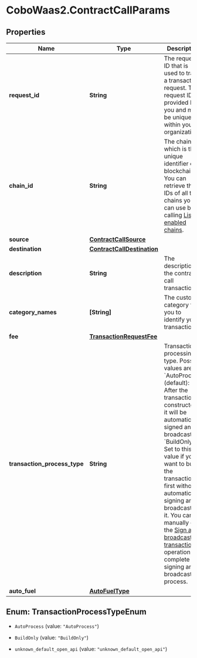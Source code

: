# CoboWaas2.ContractCallParams

## Properties

Name | Type | Description | Notes
------------ | ------------- | ------------- | -------------
**request_id** | **String** | The request ID that is used to track a transaction request. The request ID is provided by you and must be unique within your organization. | 
**chain_id** | **String** | The chain ID, which is the unique identifier of a blockchain. You can retrieve the IDs of all the chains you can use by calling [List enabled chains](https://www.cobo.com/developers/v2/api-references/wallets/list-enabled-chains). | 
**source** | [**ContractCallSource**](ContractCallSource.md) |  | 
**destination** | [**ContractCallDestination**](ContractCallDestination.md) |  | 
**description** | **String** | The description of the contract call transaction. | [optional] 
**category_names** | **[String]** | The custom category for you to identify your transactions. | [optional] 
**fee** | [**TransactionRequestFee**](TransactionRequestFee.md) |  | [optional] 
**transaction_process_type** | **String** | Transaction processing type. Possible values are: - &#x60;AutoProcess&#x60; (default): After the transaction is constructed, it will be automatically signed and broadcast.   - &#x60;BuildOnly&#x60;: Set to this value if you want to build the transaction first without automatically signing and broadcasting it. You can manually call the [Sign and broadcast transaction](https://www.cobo.com/developers/v2/api-references/transactions/sign-and-broadcast-transaction) operation to complete the signing and broadcasting process.  | [optional] 
**auto_fuel** | [**AutoFuelType**](AutoFuelType.md) |  | [optional] 



## Enum: TransactionProcessTypeEnum


* `AutoProcess` (value: `"AutoProcess"`)

* `BuildOnly` (value: `"BuildOnly"`)

* `unknown_default_open_api` (value: `"unknown_default_open_api"`)




